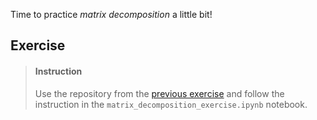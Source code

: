 

Time to practice _matrix decomposition_ a little bit!

## Exercise

> #### Instruction
> Use the repository from the [previous exercise](https://github.com/lighthouse-labs/linear_algebra_exercise.git) and follow the instruction in the `matrix_decomposition_exercise.ipynb` notebook.
